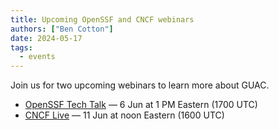 ```yaml
---
title: Upcoming OpenSSF and CNCF webinars
authors: ["Ben Cotton"]
date: 2024-05-17
tags:
  - events
---
```

Join us for two upcoming webinars to learn more about GUAC.

* [OpenSSF Tech Talk](https://openssf.org/blog/2024/05/16/join-our-upcoming-openssf-tech-talk-proactive-supply-chain-security-with-guac/) — 6 Jun at 1 PM Eastern (1700 UTC)
* [CNCF Live](https://community.cncf.io/events/details/cncf-cncf-online-programs-presents-cloud-native-live-guac-101-dip-into-the-delicious-world-of-software-supply-chain-security/) — 11 Jun at noon Eastern (1600 UTC)


